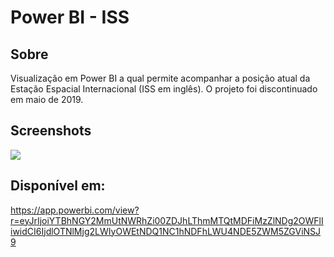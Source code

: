 # Power BI - ISS

## Sobre

Visualização em Power BI a qual permite acompanhar a posição atual da Estação Espacial Internacional (ISS em inglês). O projeto foi discontinuado em maio de 2019.

## Screenshots

<img src="https://i.imgur.com/XG515X6.png?1">


## Disponível em:

https://app.powerbi.com/view?r=eyJrIjoiYTBhNGY2MmUtNWRhZi00ZDJhLThmMTQtMDFiMzZlNDg2OWFlIiwidCI6IjdlOTNlMjg2LWIyOWEtNDQ1NC1hNDFhLWU4NDE5ZWM5ZGViNSJ9




